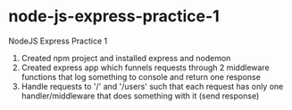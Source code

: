 # node-js-express-practice-1
NodeJS Express Practice 1

1. Created npm project and installed express and nodemon
2. Created express app which funnels requests through 2 middleware functions that log something
to console and return one response
3. Handle requests to '/' and '/users' such that each request has only one handler/middleware
that does something with it (send response)
